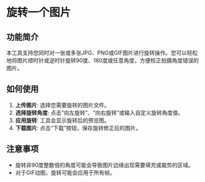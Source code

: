 # 旋转一个图片

## 功能简介

本工具支持您同时对一张或多张JPG、PNG或GIF图片进行旋转操作。您可以轻松地将图片顺时针或逆时针旋转90度、180度或任意角度，方便校正拍摄角度错误的图片。

## 如何使用

1.  **上传图片**: 选择您需要旋转的图片文件。
2.  **选择旋转角度**: 点击“向左旋转”、“向右旋转”或输入自定义旋转角度值。
3.  **应用旋转**: 工具会显示旋转后的预览图。
4.  **下载图片**: 点击“下载”按钮，保存旋转修正后的图片。

## 注意事项

- 旋转非90度整数倍的角度可能会导致图片边缘出现需要填充或裁剪的区域。
- 对于GIF动图，旋转可能会应用于所有帧。
